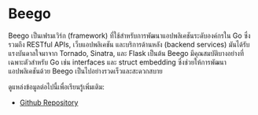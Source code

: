 # Beego

Beego เป็นเฟรมเวิร์ก (framework) ที่ใช้สำหรับการพัฒนาแอปพลิเคชันระดับองค์กรใน Go ซึ่งรวมถึง RESTful APIs, เว็บแอปพลิเคชัน และบริการด้านหลัง (backend services) มันได้รับแรงบันดาลใจมาจาก Tornado, Sinatra, และ Flask เป็นต้น Beego มีคุณสมบัติบางอย่างที่เฉพาะตัวสำหรับ Go เช่น interfaces และ struct embedding ซึ่งช่วยให้การพัฒนาแอปพลิเคชันด้วย Beego เป็นไปอย่างรวดเร็วและสะดวกสบาย

ดูแหล่งข้อมูลต่อไปนี้เพื่อเรียนรู้เพิ่มเติม:

- [Github Repository](https://github.com/beego/beego)
